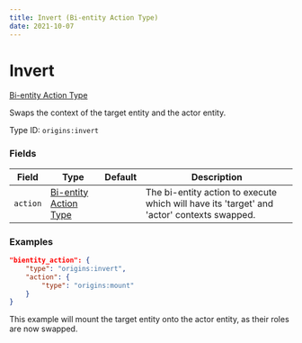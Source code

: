 ```yaml
---
title: Invert (Bi-entity Action Type)
date: 2021-10-07
---
```


# Invert

[Bi-entity Action Type](../bientity_action_types.md)

Swaps the context of the target entity and the actor entity.

Type ID: `origins:invert`


### Fields

Field  | Type | Default | Description
-------|------|---------|-------------
`action` | [Bi-entity Action Type](../bientity_action_types.md) | | The bi-entity action to execute which will have its 'target' and 'actor' contexts swapped.


### Examples

```json
"bientity_action": {
    "type": "origins:invert",
    "action": {
        "type": "origins:mount"
    }
}
```

This example will mount the target entity onto the actor entity, as their roles are now swapped.
